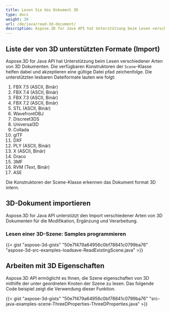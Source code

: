 ```yaml
---
title: Lesen Sie das Dokument 3D
type: docs
weight: 30
url: /de/java/read-3d-document/
description: Aspose.3D for Java API hat Unterstützung beim Lesen verschiedener Arten von 3D Dokumenten.
---
```

##  **Liste der von 3D unterstützten Formate (Import)**
Aspose.3D for Java API hat Unterstützung beim Lesen verschiedener Arten von 3D Dokumenten. Die verfügbaren Konstruktoren der `Scene`-Klasse helfen dabei und akzeptieren eine gültige Datei pfad zeichenfolge. Die unterstützten lesbaren Dateiformate lauten wie folgt:

1. FBX 7.5 (ASCII, Binär)
1. FBX 7.4 (ASCII, Binär)
1. FBX 7.3 (ASCII, Binär)
1. FBX 7.2 (ASCII, Binär)
1. STL (ASCII, Binär)
1. WavefrontOBJ
1. Discreet3DS
1. Universal3D
1. Collada
1. glTF
1. DXF
1. PLY (ASCII, Binär)
1. X (ASCII, Binär)
1. Draco
1. 3MF
1. RVM (Text, Binär)
1. ASE

Die Konstruktoren der Scene-Klasse erkennen das Dokument format 3D intern.
##  **3D-Dokument importieren**
Aspose.3D for Java API unterstützt den Import verschiedener Arten von 3D Dokumenten für die Modifikation, Ergänzung und Verarbeitung.
###  **Lesen einer 3D-Szene: Samples programmieren**
{{< gist "aspose-3d-gists" "50e7f479a64956c0bf78841c0799ba76" "aspose-3d-src-examples-loadsave-ReadExistingScene.java" >}}
##  **Arbeiten mit 3D Eigenschaften**
Aspose.3D API ermöglicht es Ihnen, die Szene eigenschaften von 3D mithilfe der unter geordneten Knoten der Szene zu lesen. Das folgende Code beispiel zeigt die Verwendung dieser Funktion.

{{< gist "aspose-3d-gists" "50e7f479a64956c0bf78841c0799ba76" "src-java-examples-scene-ThreeDProperties-ThreeDProperties.java" >}}


